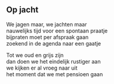 ---
---

## Op jacht

We jagen maar, we jachten maar\
nauwelijks tijd voor een spontaan praatje\
bijpraten moet per afspraak gaan\
zoekend in de agenda naar een gaatje

Tot we oud en grijs zijn\
dan doen we het eindelijk rustiger aan\
we kijken er al vroeg naar uit\
het moment dat we met pensioen gaan
